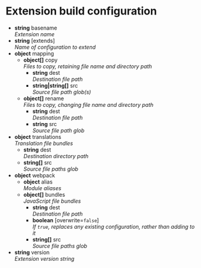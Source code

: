 # Extension build configuration

- **string** basename  
  _Extension name_
- **string** [extends]  
  _Name of configuration to extend_
- **object** mapping
  - **object[]** copy  
    _Files to copy, retaining file name and directory path_
    - **string** dest  
      _Destination file path_
    - **string|string[]** src  
      _Source file path glob(s)_
  - **object[]** rename  
    _Files to copy, changing file name and directory path_
    - **string** dest  
      _Destination file path_
    - **string** src  
      _Source file path glob_
- **object** translations  
  _Translation file bundles_
  - **string** dest  
    _Destination directory path_
  - **string[]** src  
    _Source file paths glob_
- **object** webpack
  - **object** alias  
    _Module aliases_
  - **object[]** bundles  
    _JavaScript file bundles_
    - **string** dest  
      _Destination file path_
    - **boolean** [overwrite=`false`]  
      _If `true`, replaces any existing configuration, rather than adding to it_
    - **string[]** src  
      _Source file paths glob_
- **string** version  
  _Extension version string_
